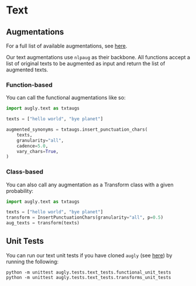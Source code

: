 # Text

## Augmentations

For a full list of available augmentations, see [here](__init__.py).

Our text augmentations use `nlpaug` as their backbone. All functions accept a list of original texts to be augmented as input and return the list of augmented texts.

### Function-based

You can call the functional augmentations like so:
```python
import augly.text as txtaugs

texts = ["hello world", "bye planet"]

augmented_synonyms = txtaugs.insert_punctuation_chars(
    texts,
    granularity="all",
    cadence=5.0,
    vary_chars=True,
)
```

### Class-based

You can also call any augmentation as a Transform class with a given probability:
```python
import augly.text as txtaugs

texts = ["hello world", "bye planet"]
transform = InsertPunctuationChars(granularity="all", p=0.5)
aug_texts = transform(texts)
```

## Unit Tests

You can run our text unit tests if you have cloned `augly` (see [here](../../README.md)) by running the following:
```
python -m unittest augly.tests.text_tests.functional_unit_tests
python -m unittest augly.tests.text_tests.transforms_unit_tests
```
